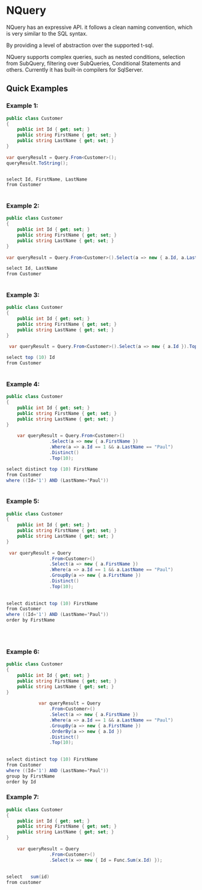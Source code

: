 # NQuery

NQuery has an expressive API. it follows a clean naming convention, which is very similar to the SQL syntax.

By providing a level of abstraction over the supported t-sql.

NQuery supports complex queries, such as nested conditions, selection from SubQuery, filtering over SubQueries, Conditional Statements and others. Currently it has built-in compilers for SqlServer.


## Quick Examples
### Example 1:

```cs
public class Customer
{
    public int Id { get; set; }
    public string FirstName { get; set; }
    public string LastName { get; set; }
}
    
var queryResult = Query.From<Customer>();
queryResult.ToString();


select Id, FirstName, LastName
from Customer
 
```
### Example 2:

```cs
public class Customer
{
    public int Id { get; set; }
    public string FirstName { get; set; }
    public string LastName { get; set; }
}
    
var queryResult = Query.From<Customer>().Select(a => new { a.Id, a.LastName });

select Id, LastName
from Customer
 
```

### Example 3:

```cs
public class Customer
{
    public int Id { get; set; }
    public string FirstName { get; set; }
    public string LastName { get; set; }
}
    
 var queryResult = Query.From<Customer>().Select(a => new { a.Id }).Top(10);

select top (10) Id
from Customer
 
```

### Example 4:

```cs
public class Customer
{
    public int Id { get; set; }
    public string FirstName { get; set; }
    public string LastName { get; set; }
}
    
    var queryResult = Query.From<Customer>()
                .Select(a => new { a.FirstName })
                .Where(a => a.Id == 1 && a.LastName == "Paul")
                .Distinct()
                .Top(10);

select distinct top (10) FirstName
from Customer
where ((Id='1') AND (LastName='Paul'))
 
```
  
### Example 5:

```cs
public class Customer
{
    public int Id { get; set; }
    public string FirstName { get; set; }
    public string LastName { get; set; }
}
    
 var queryResult = Query
                .From<Customer>()
                .Select(a => new { a.FirstName })
                .Where(a => a.Id == 1 && a.LastName == "Paul")
                .GroupBy(a => new { a.FirstName })
                .Distinct()
                .Top(10);
                
                
select distinct top (10) FirstName
from Customer
where ((Id='1') AND (LastName='Paul'))
order by FirstName


 
```
### Example 6:

```cs
public class Customer
{
    public int Id { get; set; }
    public string FirstName { get; set; }
    public string LastName { get; set; }
}
    
            var queryResult = Query
                .From<Customer>()
                .Select(a => new { a.FirstName })
                .Where(a => a.Id == 1 && a.LastName == "Paul")
                .GroupBy(a => new { a.FirstName })
                .OrderBy(a => new { a.Id })
                .Distinct()
                .Top(10);
                
                
select distinct top (10) FirstName
from Customer
where ((Id='1') AND (LastName='Paul'))
group by FirstName
order by Id


```

### Example 7:

```cs
public class Customer
{
    public int Id { get; set; }
    public string FirstName { get; set; }
    public string LastName { get; set; }
}
    
    var queryResult = Query
                .From<Customer>()
                .Select(x => new { Id = Func.Sum(x.Id) });
                
                
select   sum(id)
from customer

```
